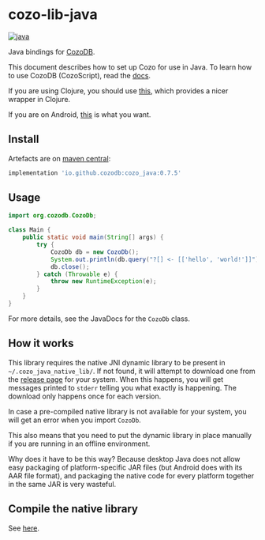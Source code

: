 # cozo-lib-java

[![java](https://img.shields.io/maven-central/v/io.github.cozodb/cozo_java)](https://mvnrepository.com/artifact/io.github.cozodb/cozo_java)

Java bindings for [CozoDB](https://www.cozodb.org).

This document describes how to set up Cozo for use in Java.
To learn how to use CozoDB (CozoScript), read the [docs](https://docs.cozodb.org/en/latest/index.html).

If you are using Clojure, you should use [this](https://github.com/cozodb/cozo-clj), which provides a nicer wrapper in Clojure.

If you are on Android, [this](https://github.com/cozodb/cozo-lib-android) is what you want.

## Install

Artefacts are on [maven central](https://mvnrepository.com/artifact/io.github.cozodb/cozo_java):

```groovy
implementation 'io.github.cozodb:cozo_java:0.7.5'
```

## Usage

```java
import org.cozodb.CozoDb;

class Main {
    public static void main(String[] args) {
        try {
            CozoDb db = new CozoDb();
            System.out.println(db.query("?[] <- [['hello', 'world!']]"));
            db.close();
        } catch (Throwable e) {
            throw new RuntimeException(e);
        }
    }
}
```

For more details, see the JavaDocs for the `CozoDb` class.

## How it works

This library requires the native JNI dynamic library to be present in
`~/.cozo_java_native_lib/`. If not found, it will attempt to download one from
the [release page](https://github.com/cozodb/cozo/releases) for your system.
When this happens, you will get messages printed to `stderr` telling you what exactly
is happening. The download only happens once for each version.

In case a pre-compiled native library is not available for your system,
you will get an error when you import `CozoDb`.

This also means that you need to put the dynamic library in place manually
if you are running in an offline environment.

Why does it have to be this way? Because desktop Java does not allow easy packaging of 
platform-specific JAR files (but Android does with its AAR file format),
and packaging the native code for every platform together in the same JAR
is very wasteful.

## Compile the native library

See [here](https://github.com/cozodb/cozo/blob/main/cozo-lib-java).